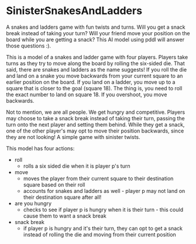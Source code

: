 # SinisterSnakesAndLadders
A snakes and ladders game with fun twists and turns. Will you get a snack break instead of taking your turn? Will your friend move your position on the board while you are getting a snack? This AI model using pddl will answer those questions :).

This is a model of a snakes and ladder game with four players. Players take turns as they try to move along the board by rolling the six-sided die. That said, there are snakes and ladders as the name suggests! If you roll the die and land on a snake you move backwards from your current square to an earlier position on the board. If you land on a ladder, you move up to a square that is closer to the goal (square 18). The thing is, you need to roll the exact number to land on square 18. If you overshoot, you move backwards. 

Not to mention, we are all people. We get hungry and competitive. Players may choose to take a snack break instead of taking their turn, passing the turn onto the next player and setting them behind. While they get a snack, one of the other player's may opt to move their position backwards, since they are not looking! A simple game with sinister twists.

This model has four actions:

- roll
    - rolls a six sided die when it is player p's turn
- move
    - moves the player from their current square to their destination square based on their roll
    - accounts for snakes and ladders as well - player p may not land on their destination square after all!
- are you hungry
    - checks to see if player p is hungry when it is their turn - this could cause them to want a snack break
- snack break
    - if player p is hungry and it's their turn, they can opt to get a snack instead of rolling the die and moving from their current position
